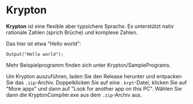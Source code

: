# Krypton

**Krypton** ist eine flexible aber typsichere Sprache. Es unterstützt nativ rationale Zahlen (sprich Brüche) und komplexe Zahlen.

Das hier ist etwa "Hello world":

```
Output("Hello world");
```

Mehr Beispielprogramm finden sich unter Krypton/SamplePrograms.

Um Krypton auszuführen, laden Sie den Release herunter und entpacken Sie das `.zip`-Archiv. Doppelklicken Sie auf eine `.krpt`-Datei, klicken Sie auf "More apps" und dann auf "Look for another app on this PC". Wählen Sie dann die KryptonCompiler.exe aus dem `.zip`-Archiv aus.